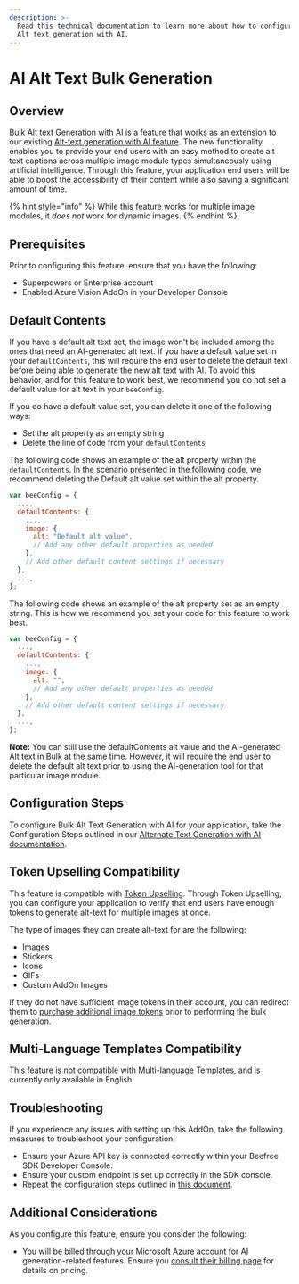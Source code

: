 ```yaml
---
description: >-
  Read this technical documentation to learn more about how to configure bulk
  Alt text generation with AI.
---
```


# AI Alt Text Bulk Generation

## Overview

Bulk Alt text Generation with AI is a feature that works as an extension to our existing [Alt-text generation with AI feature](https://docs.beefree.io/beefree-sdk/addons/partner-addons/openai-addon/alternate-text-generation-with-ai). The new functionality enables you to provide your end users with an easy method to create alt text captions across multiple image module types simultaneously using artificial intelligence. Through this feature, your application end users will be able to boost the accessibility of their content while also saving a significant amount of time.

{% hint style="info" %}
While this feature works for multiple image modules, it _does not_ work for dynamic images.
{% endhint %}

## Prerequisites

Prior to configuring this feature, ensure that you have the following:

* Superpowers or Enterprise account
* Enabled Azure Vision AddOn in your Developer Console

## Default Contents

If you have a default alt text set, the image won't be included among the ones that need an AI-generated alt text. If you have a default value set in your `defaultContents`, this will require the end user to delete the default text before being able to generate the new alt text with AI. To avoid this behavior, and for this feature to work best, we recommend you do not set a default value for alt text in your `beeConfig`.

If you do have a default value set, you can delete it one of the following ways:

* Set the alt property as an empty string
* Delete the line of code from your `defaultContents`

The following code shows an example of the alt property within the `defaultContents`. In the scenario presented in the following code, we recommend deleting the Default alt value set within the alt property.

```javascript
var beeConfig = {
  ...,
  defaultContents: {
    ...,
    image: {
      alt: "Default alt value",
      // Add any other default properties as needed
    },
    // Add other default content settings if necessary
  },
  ...,
};
```

The following code shows an example of the alt property set as an empty string. This is how we recommend you set your code for this feature to work best.

```javascript
var beeConfig = {
  ...,
  defaultContents: {
    ...,
    image: {
      alt: "",
      // Add any other default properties as needed
    },
    // Add other default content settings if necessary
  },
  ...,
};
```

**Note:** You can still use the defaultContents alt value and the AI-generated Alt text in Bulk at the same time. However, it will require the end user to delete the default alt text prior to using the AI-generation tool for that particular image module.

## Configuration Steps

To configure Bulk Alt Text Generation with AI for your application, take the Configuration Steps outlined in our [Alternate Text Generation with AI documentation](https://docs.beefree.io/beefree-sdk/addons/partner-addons/openai-addon/alternate-text-generation-with-ai).

## Token Upselling Compatibility

This feature is compatible with [Token Upselling](https://docs.beefree.io/beefree-sdk/addons/partner-addons/openai-addon/token-upselling). Through Token Upselling, you can configure your application to verify that end users have enough tokens to generate alt-text for multiple images at once.&#x20;

The type of images they can create alt-text for are the following:

* Images
* Stickers
* Icons
* GIFs
* Custom AddOn Images

If they do not have sufficient image tokens in their account, you can redirect them to [purchase additional image tokens](../openai-addon/token-upselling.md) prior to performing the bulk generation. &#x20;

## Multi-Language Templates Compatibility

This feature is not compatible with Multi-language Templates, and is currently only available in English.

## Troubleshooting

If you experience any issues with setting up this AddOn, take the following measures to troubleshoot your configuration:

* Ensure your Azure API key is connected correctly within your Beefree SDK Developer Console. &#x20;
* Ensure your custom endpoint is set up correctly in the SDK console.
* Repeat the configuration steps outlined in [this document](alternate-text-generation-with-ai.md).&#x20;

## Additional Considerations

As you configure this feature, ensure you consider the following:

* You will be billed through your Microsoft Azure account for AI generation-related features. Ensure you [consult their billing page](https://azure.microsoft.com/en-us/pricing/details/cognitive-services/computer-vision/) for details on pricing.
